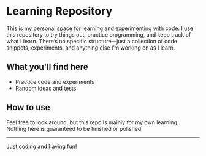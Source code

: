 # Learning Repository

This is my personal space for learning and experimenting with code. I use this repository to try things out, practice programming, and keep track of what I learn. There’s no specific structure—just a collection of code snippets, experiments, and anything else I’m working on as I learn.

## What you'll find here

- Practice code and experiments
- Random ideas and tests

## How to use

Feel free to look around, but this repo is mainly for my own learning. Nothing here is guaranteed to be finished or polished.

---

Just coding and having fun!
